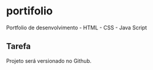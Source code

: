 # portifolio
Portfolio de desenvolvimento - HTML - CSS - Java Script

## Tarefa
Projeto será versionado no Github.